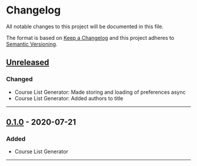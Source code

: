 # Changelog

All notable changes to this project will be documented in this file.

The format is based on [Keep a Changelog][keep a changelog] and this project adheres to [Semantic Versioning][semantic versioning].

## [Unreleased][unreleased]

### Changed

-   Course List Generator: Made storing and loading of preferences async
-   Course List Generator: Added authors to title

---

## [0.1.0] - 2020-07-21

### Added

-   Course List Generator

---

<!-- Links -->

[keep a changelog]: https://keepachangelog.com/
[semantic versioning]: https://semver.org/

<!-- Versions -->

[unreleased]: https://github.com/chronophylos/sir/compare/v0.1.0...HEAD
[released]: https://github.com/chronophylos/sir/releases
[0.2.0]: https://github.com/chronophylos/sir/compare/v0.1.0..v0.2.0
[0.1.0]: https://github.com/chronophylos/sir/releases/v0.1.0
